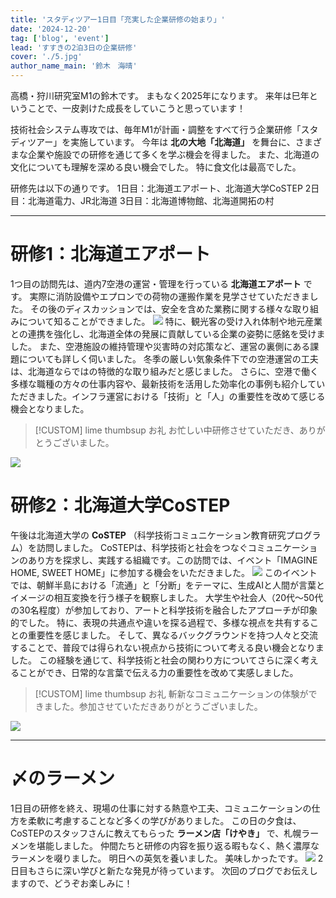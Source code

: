 ```yaml
---
title: 'スタディツアー1日目「充実した企業研修の始まり」'
date: '2024-12-20'
tag: ['blog', 'event']
lead: 'すすきの2泊3日の企業研修'
cover: './5.jpg'
author_name_main: '鈴木　海晴'
---
```


高橋・狩川研究室M1の鈴木です。
まもなく2025年になります。
来年は巳年ということで、一皮剥けた成長をしていこうと思っています！

技術社会システム専攻では、毎年M1が計画・調整をすべて行う企業研修「スタディツアー」を実施しています。
今年は **北の大地「北海道」** を舞台に、さまざまな企業や施設での研修を通じて多くを学ぶ機会を得ました。
また、北海道の文化についても理解を深める良い機会でした。
特に食文化は最高でした。

研修先は以下の通りです。
1日目：北海道エアポート、北海道大学CoSTEP
2日目：北海道電力、JR北海道
3日目：北海道博物館、北海道開拓の村

---

# 研修1：北海道エアポート

1つ目の訪問先は、道内7空港の運営・管理を行っている **北海道エアポート** です。
実際に消防設備やエプロンでの荷物の運搬作業を見学させていただきました。
その後のディスカッションでは、安全を含めた業務に関する様々な取り組みについて知ることができました。
![](./1.jpg)
特に、観光客の受け入れ体制や地元産業との連携を強化し、北海道全体の発展に貢献している企業の姿勢に感銘を受けました。
また、空港施設の維持管理や災害時の対応策など、運営の裏側にある課題についても詳しく伺いました。
冬季の厳しい気象条件下での空港運営の工夫は、北海道ならではの特徴的な取り組みだと感じました。
さらに、空港で働く多様な職種の方々の仕事内容や、最新技術を活用した効率化の事例も紹介していただきました。インフラ運営における「技術」と「人」の重要性を改めて感じる機会となりました。

> [!CUSTOM] lime thumbsup お礼
> お忙しい中研修させていただき、ありがとうございました。

![](./2.jpg)

# 研修2：北海道大学CoSTEP

午後は北海道大学の **CoSTEP** （科学技術コミュニケーション教育研究プログラム）を訪問しました。
CoSTEPは、科学技術と社会をつなぐコミュニケーションのあり方を探求し、実践する組織です。この訪問では、イベント「IMAGINE HOME, SWEET HOME」に参加する機会をいただきました。
![](./3.jpg)
このイベントでは、朝鮮半島における「流通」と「分断」をテーマに、生成AIと人間が言葉とイメージの相互変換を行う様子を観察しました。
大学生や社会人（20代〜50代の30名程度）が参加しており、アートと科学技術を融合したアプローチが印象的でした。
特に、表現の共通点や違いを探る過程で、多様な視点を共有することの重要性を感じました。
そして、異なるバックグラウンドを持つ人々と交流することで、普段では得られない視点から技術について考える良い機会となりました。
この経験を通じて、科学技術と社会の関わり方についてさらに深く考えることができ、日常的な言葉で伝える力の重要性を改めて実感しました。

> [!CUSTOM] lime thumbsup お礼
> 斬新なコミュニケーションの体験ができました。参加させていただきありがとうございました。

![](./4.jpg)

---

# 〆のラーメン

1日目の研修を終え、現場の仕事に対する熱意や工夫、コミュニケーションの仕方を柔軟に考慮することなど多くの学びがありました。
この日の夕食は、CoSTEPのスタッフさんに教えてもらった **ラーメン店「けやき」** で、札幌ラーメンを堪能しました。
仲間たちと研修の内容を振り返る暇もなく、熱く濃厚なラーメンを啜りました。
明日への英気を養いました。
美味しかったです。
![](./5.jpg)
2日目もさらに深い学びと新たな発見が待っています。
次回のブログでお伝えしますので、どうぞお楽しみに！
